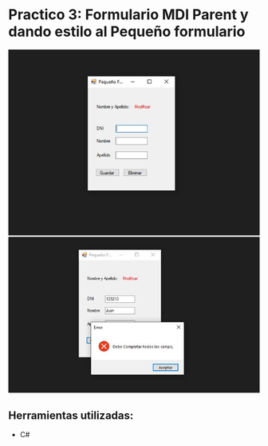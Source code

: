 # Practico 3: Formulario MDI Parent y dando estilo al Pequeño formulario


![imagen](https://github.com/DanielXero/Practico2/blob/main/img/img1.JPG)
![imagen](https://github.com/DanielXero/Practico2/blob/main/img/img2.JPG)



## Herramientas utilizadas:

* C#
